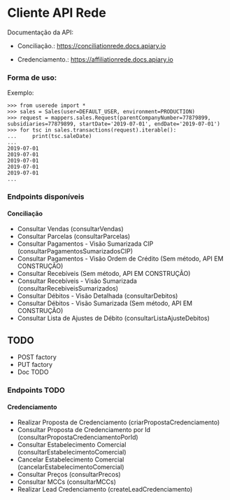 # Cliente API Rede

Documentação da API:

* Conciliação.: https://conciliationrede.docs.apiary.io

* Credenciamento.: https://affiliationrede.docs.apiary.io

### Forma de uso:

Exemplo:

```
>>> from userede import *
>>> sales = Sales(user=DEFAULT_USER, environment=PRODUCTION)  
>>> request = mappers.sales.Request(parentCompanyNumber=77879899, subsidiaries=77879899, startDate='2019-07-01', endDate='2019-07-01')
>>> for tsc in sales.transactions(request).iterable(): 
...     print(tsc.saleDate) 
...                                                                                                                                                                                           
2019-07-01
2019-07-01
2019-07-01
2019-07-01
2019-07-01
...
```
### Endpoints disponíveis

#### Conciliação
* Consultar Vendas (consultarVendas)
* Consultar Parcelas (consultarParcelas)
* Consultar Pagamentos - Visão Sumarizada CIP (consultarPagamentosSumarizadosCIP)
* Consultar Pagamentos - Visão Ordem de Crédito (Sem método, API EM CONSTRUÇÃO)
* Consultar Recebíveis (Sem método, API EM CONSTRUÇÃO)
* Consultar Recebíveis - Visão Sumarizada (consultarRecebiveisSumarizados)
* Consultar Débitos - Visão Detalhada (consultarDebitos)
* Consultar Débitos - Visão Sumarizada (Sem método, API EM CONSTRUÇÃO)
* Consultar Lista de Ajustes de Débito (consultarListaAjusteDebitos)

## TODO
* POST factory
* PUT factory
* Doc TODO

### Endpoints TODO

#### Credenciamento
* Realizar Proposta de Credenciamento (criarPropostaCredenciamento)
* Consultar Proposta de Credenciamento por Id (consultarPropostaCredenciamentoPorId)
* Consultar Estabelecimento Comercial (consultarEstabelecimentoComercial)
* Cancelar Estabelecimento Comercial (cancelarEstabelecimentoComercial)
* Consultar Preços (consultarPrecos)
* Consultar MCCs (consultarMCCs)
* Realizar Lead Credenciamento (createLeadCredenciamento)
